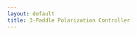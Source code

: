 ```yaml
---
layout: default
title: 3-Paddle Polarization Controller
---
```



<div id="ggbApplet1"></div>
<div style="display: flex; gap: 10px; flex-wrap: wrap; justify-content: center;">
  <div id="ggbApplet2"></div>
  <div id="ggbApplet3"></div>
  <div id="ggbApplet4"></div>
</div>


<script>
  function ggbOnInit(param) {
	  if (param == "ggbApplet1") {
		  // init update listeners for ggbApplet1
		  ggbApplet1.registerObjectUpdateListener("P0", "abcListener");
		  ggbApplet1.registerObjectUpdateListener("P1", "abcListener");
		  ggbApplet1.registerObjectUpdateListener("P2", "abcListener");
	  }
  }

function abcListener(objName) {
  console.log("abcListener triggered for:", objName);

  try {
    const coords = ggbApplet1.getCoords(objName);
    console.log(`Coordinates of ${objName}`: coords);

    if (objName === "P0") {
      ggbApplet2.setCoords("S", coords);
      console.log(`Updated vector S in applet2`);
    } else if (objName === "P1") {
      ggbApplet3.setCoords("S", coords);
      console.log(`Updated vector S in applet3`);
    } else if (objName === "P2") {
      ggbApplet4.setCoords("S", coords);
      console.log(`Updated vector S in applet4`);
    } 
  } catch (e) {
    console.error("Error in abcListener:", e);
  }
}

  
  var applet1 = new GGBApplet(createGGBParams("ggbApplet1", "hdmsanwn"), true);
  var applet2 = new GGBApplet(createGGBParams("ggbApplet2", "ar9nzxm3",{width: 200, height:200}), true);
	var applet3 = new GGBApplet(createGGBParams("ggbApplet3", "ar9nzxm3",{width: 200, height:200}), true);
	var applet4 = new GGBApplet(createGGBParams("ggbApplet4", "ar9nzxm3",{width: 200, height:200}), true);
  window.onload = function() {
	  applet1.inject('ggbApplet1');
	  applet2.inject('ggbApplet2');
		applet3.inject('ggbApplet3');
		applet4.inject('ggbApplet4');
};
</script>
